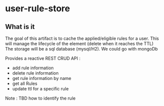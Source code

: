 # user-rule-store

## What is it

The goal of this artifact is to cache the applied/eligible rules for a user. This will manage the lifecycle of the
element (delete when it reaches the TTL)
The storage will be a sql database (mysql/H2). We could go with mongoDb

Provides a reactive REST CRUD API :

* add rule information
* delete rule information
* get rule information by name
* get all Rules
* update ttl for a specific rule

Note : TBD how to identify the rule